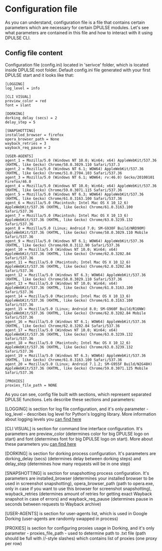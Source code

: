 # Configuration file

As you can understand, configuration file is a file that contains certain parameters which are necessary for certain DPULSE modules. Let's see what parameters are contained in this file and how to interact with it using DPULSE CLI.

## Config file content

Configuration file (config.ini) located in 'serivce' folder, which is located inside DPULSE root folder. Default config.ini file generated with your first DPULSE start and it looks like that:
```
[LOGGING]
log_level = info

[CLI VISUAL]
preview_color = red
font = slant

[DORKING]
dorking_delay (secs) = 2
delay_step = 5

[SNAPSHOTTING]
installed_browser = firefox
opera_browser_path = None
wayback_retries = 3
wayback_req_pause = 2

[USER-AGENTS]
agent_1 = Mozilla/5.0 (Windows NT 10.0; Win64; x64) AppleWebKit/537.36 (KHTML, like Gecko) Chrome/58.0.3029.110 Safari/537.3
agent_2 = Mozilla/5.0 (Windows NT 6.1; WOW64) AppleWebKit/537.36 (KHTML, like Gecko) Chrome/51.0.2704.103 Safari/537.36
agent_3 = Mozilla/5.0 (Windows NT 6.1; WOW64; rv:46.0) Gecko/20100101 Firefox/46.0
agent_4 = Mozilla/5.0 (Windows NT 10.0; Win64; x64) AppleWebKit/537.36 (KHTML, like Gecko) Chrome/59.0.3071.115 Safari/537.36
agent_5 = Mozilla/5.0 (Windows NT 6.3; WOW64) AppleWebKit/537.36 (KHTML, like Gecko) Chrome/61.0.3163.100 Safari/537.36
agent_6 = Mozilla/5.0 (Macintosh; Intel Mac OS X 10_12_6) AppleWebKit/537.36 (KHTML, like Gecko) Chrome/61.0.3163.100 Safari/537.36
agent_7 = Mozilla/5.0 (Macintosh; Intel Mac OS X 10_13_6) AppleWebKit/537.36 (KHTML, like Gecko) Chrome/63.0.3239.132 Safari/537.36
agent_8 = Mozilla/5.0 (Linux; Android 7.0; SM-G930F Build/NRD90M) AppleWebKit/537.36 (KHTML, like Gecko) Chrome/58.0.3029.110 Mobile Safari/537.36
agent_9 = Mozilla/5.0 (Windows NT 6.1; WOW64) AppleWebKit/537.36 (KHTML, like Gecko) Chrome/60.0.3112.90 Safari/537.36
agent_10 = Mozilla/5.0 (Windows NT 10.0; Win64; x64) AppleWebKit/537.36 (KHTML, like Gecko) Chrome/62.0.3202.84 Safari/537.36
agent_11 = Mozilla/5.0 (Macintosh; Intel Mac OS X 10_12_6) AppleWebKit/537.36 (KHTML, like Gecko) Chrome/62.0.3202.84 Safari/537.36
agent_12 = Mozilla/5.0 (Windows NT 6.3; WOW64) AppleWebKit/537.36 (KHTML, like Gecko) Chrome/58.0.3029.110 Safari/537.36
agent_13 = Mozilla/5.0 (Windows NT 10.0; Win64; x64) AppleWebKit/537.36 (KHTML, like Gecko) Chrome/61.0.3163.100 Safari/537.36
agent_14 = Mozilla/5.0 (Macintosh; Intel Mac OS X 10_13_6) AppleWebKit/537.36 (KHTML, like Gecko) Chrome/61.0.3163.100 Safari/537.36
agent_15 = Mozilla/5.0 (Linux; Android 8.0; SM-G960F Build/R16NW) AppleWebKit/537.36 (KHTML, like Gecko) Chrome/62.0.3202.84 Mobile Safari/537.36
agent_16 = Mozilla/5.0 (Windows NT 6.1; WOW64) AppleWebKit/537.36 (KHTML, like Gecko) Chrome/62.0.3202.84 Safari/537.36
agent_17 = Mozilla/5.0 (Windows NT 10.0; Win64; x64) AppleWebKit/537.36 (KHTML, like Gecko) Chrome/63.0.3239.132 Safari/537.36
agent_18 = Mozilla/5.0 (Macintosh; Intel Mac OS X 10_12_6) AppleWebKit/537.36 (KHTML, like Gecko) Chrome/63.0.3239.132 Safari/537.36
agent_19 = Mozilla/5.0 (Windows NT 6.3; WOW64) AppleWebKit/537.36 (KHTML, like Gecko) Chrome/61.0.3163.100 Safari/537.36
agent_20 = Mozilla/5.0 (Linux; Android 7.1.2; SM-G955F Build/N2G48H) AppleWebKit/537.36 (KHTML, like Gecko) Chrome/59.0.3071.125 Mobile Safari/537.36

[PROXIES]
proxies_file_path = NONE
```

As you can see, config file built with sections, which represent separated DPULSE functions. Lets describe these sections and parameters:

[LOGGING] is section for log file configuration, and it's only parameter - log_level - describes log level for Python's logging library. More information about logging levels you [can find here](https://docs.python.org/3/library/logging.html#logging-levels)

[CLI VISUAL] is section for command line interface configuration. It's parameters are preview_color (determines color for big DPULSE logo on start) and font (determines font for big DPULSE logo on start). More about these parameters you [can find here](http://www.figlet.org/)

[DORKING] is section for dorking process configuration. It's parameters are dorking_delay (secs) (determines delay between dorking steps) and delay_step (determines how many requests will be in one step)

[SNAPSHOTTING] is section for snapshotting process configuration. It's parameters are installed_browser (determines your installed browser to be used in screenshot snapshotting), opera_browser_path (path to opera.exe, only in case if you want to use this browser for screenshot snapshotting), wayback_retries (determines amount of retries for getting exact Wayback snapshot in case of errors) and wayback_req_pause (determines pause in seconds between requests to Wayback archive)

[USER-AGENTS] is section for user-agents list, which is used in Google Dorking (user-agents are randomly swapped in process)

[PROXIES] is section for configuring proxies usage in Dorking, and it's only parameter - proxies_file_path - used to determine path to .txt file (path should be full with //-style slashes) which contains list of proxies (one proxy per row)
